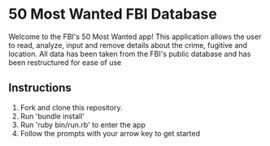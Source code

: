 # 50 Most Wanted FBI Database

Welcome to the FBI's 50 Most Wanted app! This application allows the user to read, analyze, input and remove details about the crime, fugitive and location. All data has been taken from the FBI's public database and has been restructured for ease of use

## Instructions

1. Fork and clone this repository.
2. Run 'bundle install'
3. Run 'ruby bin/run.rb' to enter the app 
4. Follow the prompts with your arrow key to get started 